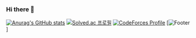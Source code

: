 ### Hi there 👋

[![Anurag's GitHub stats](https://github-readme-stats.vercel.app/api?username=yurimn)](https://github.com/yurimn/github-readme-stats)
[![Solved.ac
프로필](http://mazassumnida.wtf/api/v2/generate_badge?boj=leeyou6757)](https://solved.ac/leeyou6757)
[![CodeForces Profile](https://cf.leed.at?id=yurimmmmm)](https://codeforces.com/profile/yurimmmmm)
[![Footer](https://capsule-render.vercel.app/api?type=waving&color=auto&height=200&section=footer)]
